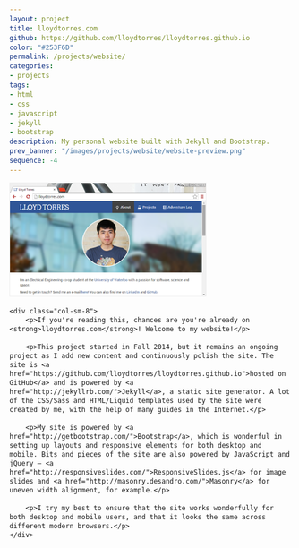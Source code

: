 ```yaml
---
layout: project
title: lloydtorres.com
github: https://github.com/lloydtorres/lloydtorres.github.io
color: "#253F6D"
permalink: /projects/website/
categories:
- projects
tags:
- html
- css
- javascript
- jekyll
- bootstrap
description: My personal website built with Jekyll and Bootstrap.
prev_banner: "/images/projects/website/website-preview.png"
sequence: -4
---
```


<div class="row">
    <div class="col-sm-4">
        <img src="/images/projects/website/website.png" width="350px" title="lloydtorres.com" alt="lloydtorres.com" style="border: 1px solid #EEEEEE;"/>
    </div>

    <div class="col-sm-8">
        <p>If you're reading this, chances are you're already on <strong>lloydtorres.com</strong>! Welcome to my website!</p>

        <p>This project started in Fall 2014, but it remains an ongoing project as I add new content and continuously polish the site. The site is <a href="https://github.com/lloydtorres/lloydtorres.github.io">hosted on GitHub</a> and is powered by <a href="http://jekyllrb.com/">Jekyll</a>, a static site generator. A lot of the CSS/Sass and HTML/Liquid templates used by the site were created by me, with the help of many guides in the Internet.</p>

        <p>My site is powered by <a href="http://getbootstrap.com/">Bootstrap</a>, which is wonderful in setting up layouts and responsive elements for both desktop and mobile. Bits and pieces of the site are also powered by JavaScript and jQuery — <a href="http://responsiveslides.com/">ResponsiveSlides.js</a> for image slides and <a href="http://masonry.desandro.com/">Masonry</a> for uneven width alignment, for example.</p>

        <p>I try my best to ensure that the site works wonderfully for both desktop and mobile users, and that it looks the same across different modern browsers.</p>
    </div>
</div>